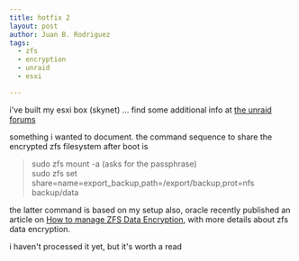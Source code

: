 ```yaml
---
title: hotfix 2
layout: post
author: Juan B. Rodriguez
tags:
  - zfs
  - encryption
  - unraid
  - esxi

---
```


i've built my esxi box (skynet) ... find some additional info at <a href="http://lime-technology.com/forum/index.php?topic=21514.0" title="skynet + hal &amp; wopr (esxi head + 2 unraid das)" target="_blank">the unraid forums</a>

something i wanted to document. the command sequence to share the encrypted zfs filesystem after boot is

<blockquote>sudo zfs mount -a (asks for the passphrase) <br/>
sudo zfs set share=name=export_backup,path=/export/backup,prot=nfs backup/data 
</blockquote>

the latter command is based on my setup
also, oracle recently published an article on [How to manage ZFS Data Encryption](http://www.oracle.com/technetwork/articles/servers-storage-admin/manage-zfs-encryption-1715034.html), with more details about zfs data encryption.

i haven't processed it yet, but it's worth a read 
